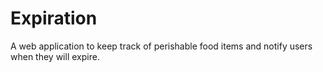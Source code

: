 # Expiration

A web application to keep track of perishable food items and notify users when they will expire.